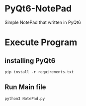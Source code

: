 # PyQt6-NotePad
Simple NotePad that written in PyQt6
# Execute Program
## installing PyQt6
```pip install -r requirements.txt```
## Run Main file
```python3 NotePad.py```
